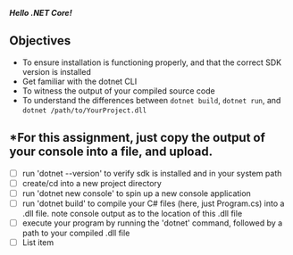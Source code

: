 ***Hello .NET Core!***
## Objectives

-   To ensure installation is functioning properly, and that the correct SDK version is installed
-   Get familiar with the dotnet CLI
-   To witness the output of your compiled source code
-   To understand the differences between `dotnet build`, `dotnet run`, and `dotnet /path/to/YourProject.dll`

## *For this assignment, just copy the output of your console into a file, and upload.

 - [ ] run 'dotnet --version' to verify sdk is installed and in your system path
 - [ ] create/cd into a new project directory
 - [ ] run 'dotnet new console' to spin up a new console application
 - [ ] run 'dotnet build' to compile your C# files (here, just Program.cs) into a .dll file. note console output as to the location of this .dll file
 - [ ] execute your program by running the 'dotnet' command, followed by a path to your compiled .dll file
 - [ ] List item

<!--stackedit_data:
eyJoaXN0b3J5IjpbMTUwNzAwMzk4OF19
-->